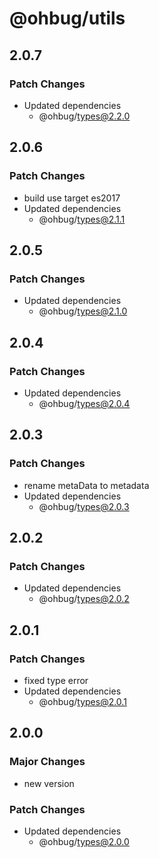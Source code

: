 # @ohbug/utils

## 2.0.7

### Patch Changes

- Updated dependencies
  - @ohbug/types@2.2.0

## 2.0.6

### Patch Changes

- build use target es2017
- Updated dependencies
  - @ohbug/types@2.1.1

## 2.0.5

### Patch Changes

- Updated dependencies
  - @ohbug/types@2.1.0

## 2.0.4

### Patch Changes

- Updated dependencies
  - @ohbug/types@2.0.4

## 2.0.3

### Patch Changes

- rename metaData to metadata
- Updated dependencies
  - @ohbug/types@2.0.3

## 2.0.2

### Patch Changes

- Updated dependencies
  - @ohbug/types@2.0.2

## 2.0.1

### Patch Changes

- fixed type error
- Updated dependencies
  - @ohbug/types@2.0.1

## 2.0.0

### Major Changes

- new version

### Patch Changes

- Updated dependencies
  - @ohbug/types@2.0.0
